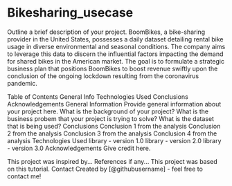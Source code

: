 # Bikesharing_usecase

Outline a brief description of your project.
BoomBikes, a bike-sharing provider in the United States, possesses a daily dataset detailing rental bike usage in diverse environmental and seasonal conditions. The company aims to leverage this data to discern the influential factors impacting the demand for shared bikes in the American market. The goal is to formulate a strategic business plan that positions BoomBikes to boost revenue swiftly upon the conclusion of the ongoing lockdown resulting from the coronavirus pandemic.

Table of Contents
General Info
Technologies Used
Conclusions
Acknowledgements
General Information
Provide general information about your project here.
What is the background of your project?
What is the business probem that your project is trying to solve?
What is the dataset that is being used?
Conclusions
Conclusion 1 from the analysis
Conclusion 2 from the analysis
Conclusion 3 from the analysis
Conclusion 4 from the analysis
Technologies Used
library - version 1.0
library - version 2.0
library - version 3.0
Acknowledgements
Give credit here.

This project was inspired by...
References if any...
This project was based on this tutorial.
Contact
Created by [@githubusername] - feel free to contact me!
